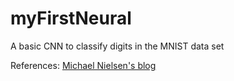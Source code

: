 # myFirstNeural

A basic CNN to classify digits in the MNIST data set

References: [Michael Nielsen's blog](http://neuralnetworksanddeeplearning.com/)
